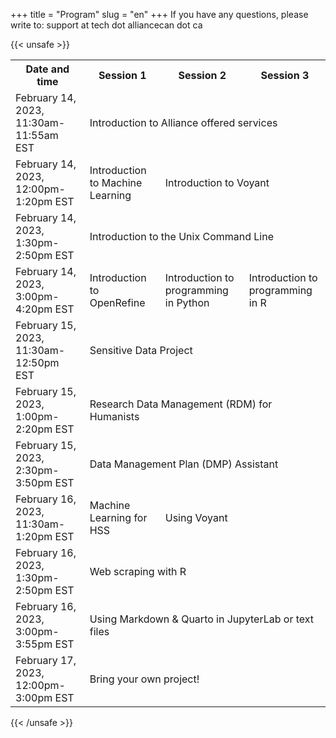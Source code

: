 +++
title = "Program"
slug = "en"
+++
If you have any questions, please write to: support at tech dot alliancecan dot ca


<!-- | Session      | Date and time | -->
<!-- | ----------- | ----------- | -->
<!-- | [Session 1: Welcome and Keynote Address](/intro) | February 22, 12:00-1:00pm ET | -->
<!-- | [Session 2: A Digital Adventure: Advancing Research With Technologies and Supports Available Through the Compute Canada Federation](/digital) | February 22, 1:30-3:30pm ET | -->
<!-- | [Session 3: Be Your own Beverage](/beverage) | February 22, 4:00-5:00pm ET | -->
<!-- | [Session 4: What Should I Learn and Where can I Learn it?](/pm) | February 23, 12:00-1:00 pm ET | -->
<!-- | [Session 5: The programming Lab](/lab) | February 23, 1:00-5:00pm ET | -->
<!-- | [Session 6: Research Data Management for HSS: From Plan to Preservation, and (Almost) Everything in Between](/dmp) | February 24, 12:00-2:00pm ET | -->
<!-- | [Session 7: What is the Worst That Could Happen? (Research Data Management Panel](/rdmp) | February 24, 2:30-4:00pm ET | -->
<!-- | [Session 8: An Absolute Beginner's Introduction to GIS and QGIS](/gisqgis) | February 25, 12:00-2:00 pm ET | -->
<!-- | [Session 9: Engaging in the Future of Cloud](/cloud) | February 25, 2:45-3:45 pm ET | -->
<!-- | [Session 10: Programming Lab Show and Tell](/plab) | February 25, 4:00-5:00 pm ET | -->





{{< unsafe >}}
  <table>
    <tr>
      <th>Date and time</th>
      <th>Session 1</th>
      <th>Session 2</th>
      <th>Session 3</th>
    </tr>
    <tr>
      <td>February 14, 2023, 11:30am-11:55am EST</td>
      <td colspan="3">Introduction to Alliance offered services</td>
    </tr>
    <tr>
      <td>February 14, 2023, 12:00pm-1:20pm EST</td>
      <td>Introduction to Machine Learning</td>
      <td colspan="2">Introduction to Voyant</td>
    </tr>
    <tr>
      <td>February 14, 2023, 1:30pm-2:50pm EST</td>
      <td colspan="3">Introduction to the Unix Command Line</td>
    </tr>
    <tr>
      <td>February 14, 2023, 3:00pm-4:20pm EST</td>
      <td>Introduction to OpenRefine</td>
      <td>Introduction to programming in Python</td>
      <td>Introduction to programming in R</td>
    </tr>
    <tr>
      <td>February 15, 2023, 11:30am-12:50pm EST</td>
      <td colspan="3">Sensitive Data Project</td>
    </tr>
    <tr>
      <td>February 15, 2023, 1:00pm-2:20pm EST</td>
      <td colspan="3">Research Data Management (RDM) for Humanists</td>
    </tr>
    <tr>
      <td>February 15, 2023, 2:30pm-3:50pm EST</td>
      <td colspan="3">Data Management Plan (DMP) Assistant</td>
    </tr>
    <tr>
      <td>February 16, 2023, 11:30am-1:20pm EST</td>
      <td>Machine Learning for HSS</td>
      <td colspan="2">Using Voyant</td>
    </tr>
    <tr>
      <td>February 16, 2023, 1:30pm-2:50pm EST</td>
      <td colspan="3">Web scraping with R</td>
    </tr>
    <tr>
      <td>February 16, 2023, 3:00pm-3:55pm EST</td>
      <td colspan="3">Using Markdown & Quarto in JupyterLab or text files</td>
    </tr>
    <tr>
      <td>February 17, 2023, 12:00pm-3:00pm EST</td>
      <td colspan="3">Bring your own project!</td>
    </tr>
  </table>
{{< /unsafe >}}
